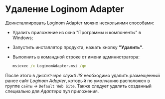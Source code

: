 # Удаление Loginom Adapter

Деинсталлировать Loginom Adapter можно несколькими способами:

* Удалить приложение из окна "Программы и компоненты" в Windows;
* Запустить инсталлятор продукта, нажать кнопку **"Удалить"**.
* Выполнить в командной строке от имени администратора:

  ```cmd
  msiexec /x LoginomAdapter.msi /qn
  ```

После этого в *диспетчере служб IIS* необходимо удалить размещенный ранее сайт *Loginom Adapter*, который по умолчанию расположен в группе `сайты` -> `Default Web Site`. Также следует удалить созданный специально для *Адаптера* пул приложения.
